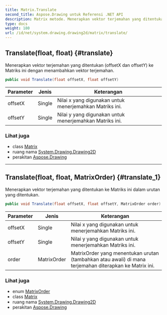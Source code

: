 ```yaml
---
title: Matrix.Translate
second_title: Aspose.Drawing untuk Referensi .NET API
description: Matrix metode. Menerapkan vektor terjemahan yang ditentukan offsetX dan offsetY ke Matriks ini dengan menambahkan vektor terjemahan.
type: docs
weight: 180
url: /id/net/system.drawing.drawing2d/matrix/translate/
---
```

## Translate(float, float) {#translate}

Menerapkan vektor terjemahan yang ditentukan (offsetX dan offsetY) ke Matriks ini dengan menambahkan vektor terjemahan.

```csharp
public void Translate(float offsetX, float offsetY)
```

| Parameter | Jenis | Keterangan |
| --- | --- | --- |
| offsetX | Single | Nilai x yang digunakan untuk menerjemahkan Matriks ini. |
| offsetY | Single | Nilai y yang digunakan untuk menerjemahkan Matriks ini. |

### Lihat juga

* class [Matrix](../)
* ruang nama [System.Drawing.Drawing2D](../../matrix/)
* perakitan [Aspose.Drawing](../../../)

---

## Translate(float, float, MatrixOrder) {#translate_1}

Menerapkan vektor terjemahan yang ditentukan ke Matriks ini dalam urutan yang ditentukan.

```csharp
public void Translate(float offsetX, float offsetY, MatrixOrder order)
```

| Parameter | Jenis | Keterangan |
| --- | --- | --- |
| offsetX | Single | Nilai x yang digunakan untuk menerjemahkan Matriks ini. |
| offsetY | Single | Nilai y yang digunakan untuk menerjemahkan Matriks ini. |
| order | MatrixOrder | MatrixOrder yang menentukan urutan (tambahkan atau awali) di mana terjemahan diterapkan ke Matrix ini. |

### Lihat juga

* enum [MatrixOrder](../../matrixorder/)
* class [Matrix](../)
* ruang nama [System.Drawing.Drawing2D](../../matrix/)
* perakitan [Aspose.Drawing](../../../)


